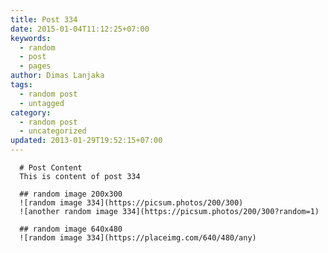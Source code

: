 ```yaml
---
title: Post 334
date: 2015-01-04T11:12:25+07:00
keywords:
  - random
  - post
  - pages
author: Dimas Lanjaka
tags:
  - random post
  - untagged
category:
  - random post
  - uncategorized
updated: 2013-01-29T19:52:15+07:00
---
```


      # Post Content
      This is content of post 334

      ## random image 200x300
      ![random image 334](https://picsum.photos/200/300)
      ![another random image 334](https://picsum.photos/200/300?random=1)

      ## random image 640x480
      ![random image 334](https://placeimg.com/640/480/any)
      